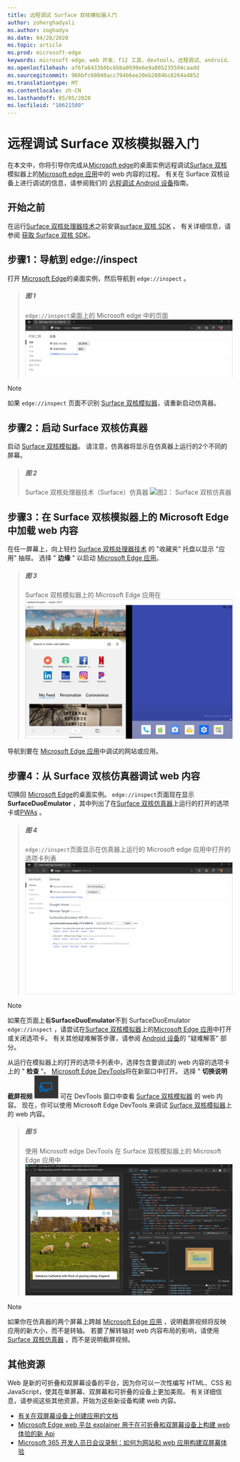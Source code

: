 ```yaml
---
title: 远程调试 Surface 双核模拟器入门
author: zoherghadyali
ms.author: zoghadya
ms.date: 04/28/2020
ms.topic: article
ms.prod: microsoft-edge
keywords: microsoft edge、web 开发、f12 工具、devtools、远程调试、android、surface 双核
ms.openlocfilehash: af6fa6433b0bc6bba0599e6e9a805235504caadd
ms.sourcegitcommit: 966bfc60040acc794b6ee20eb2084bc8264a4852
ms.translationtype: MT
ms.contentlocale: zh-CN
ms.lasthandoff: 05/05/2020
ms.locfileid: "10621500"
---
```

# 远程调试 Surface 双核模拟器入门

在本文中，你将引导你完成从[Microsoft edge][DesktopEdge]的桌面实例远程调试[Surface 双核][SurfaceDuo]模拟器上的[Microsoft edge 应用][AndroidEdge]中的 web 内容的过程。 有关在 Surface 双核设备上进行调试的信息，请参阅我们的 [远程调试 Android 设备][RemoteDebuggingAndroid]指南。

## 开始之前

在运行[Surface 双核处理器技术][DuoEmulator]之前安装[surface 双核 SDK][DuoSdk] 。 有关详细信息，请参阅 [获取 Surface 双核 SDK][DuoSdkdocs]。

## 步骤1：导航到 edge://inspect

打开 [Microsoft Edge][DesktopEdge]的桌面实例，然后导航到 `edge://inspect` 。

> ##### 图 1  
> `edge://inspect`桌面上的 Microsoft edge 中的页面 ![ 桌面上的 microsoft edge 中的 edge://inspect 页面][ImageEdgeInspect]

> [!NOTE]
> 如果 `edge://inspect` 页面不识别 [Surface 双核模拟器][DuoEmulator]，请重新启动仿真器。

## 步骤2：启动 Surface 双核仿真器

启动 [Surface 双核模拟器][DuoEmulator]。 请注意，仿真器将显示在仿真器上运行的2个不同的屏幕。

> ##### 图 2
> Surface 双核处理器技术（Surface）仿真器 ![][ImageDuoEmulator]  

## 步骤3：在 Surface 双核模拟器上的 Microsoft Edge 中加载 web 内容

在任一屏幕上，向上轻扫 [Surface 双核处理器技术][DuoEmulator] 的 "收藏夹" 托盘以显示 "应用" 抽屉。 选择 " **边缘** " 以启动 [Microsoft Edge 应用][AndroidEdge]。

> ##### 图 3
> Surface 双核模拟器上的 Microsoft Edge 应用在 ![ Surface 双核处理器技术上的 Microsoft edge 应用][ImageDuoEmulatorEdge]  

导航到要在 [Microsoft Edge 应用][AndroidEdge]中调试的网站或应用。

## 步骤4：从 Surface 双核仿真器调试 web 内容 

切换回 [Microsoft Edge][DesktopEdge]的桌面实例。 `edge://inspect`页面现在显示**SurfaceDuoEmulator** ，其中列出了在[Surface 双核仿真器][DuoEmulator]上运行的打开的选项卡或[PWAs][PwaDocs] 。

> ##### 图 4
> `edge://inspect`页面显示在仿真器上运行的 Microsoft edge 应用中打开的选项卡列表 ![ edge://inspect 页面显示在仿真器上运行的 microsoft edge 应用中打开的选项卡的列表][ImageEdgeInspectTargets]  

> [!NOTE]
> 如果在页面上看**SurfaceDuoEmulator**不到 SurfaceDuoEmulator `edge://inspect` ，请尝试在[Surface 双核模拟器][DuoEmulator]上的[Microsoft Edge 应用][AndroidEdge]中打开或关闭选项卡。 有关其他疑难解答步骤，请参阅 [Android 设备][TroubleshootingAndroid]的 "疑难解答" 部分。

从运行在模拟器上的打开的选项卡列表中，选择包含要调试的 web 内容的选项卡上的 " **检查** "。 [Microsoft Edge DevTools][DevToolsDocs]将在新窗口中打开。 选择 " **切换说明截屏视频** ![ 切换" 说明截屏视频 ][ImageToggleScreencastIcon] 可在 DevTools 窗口中查看 [Surface 双核模拟器][DuoEmulator] 的 web 内容。 现在，你可以使用 Microsoft Edge DevTools 来调试 [Surface 双核模拟器][DuoEmulator]上的 web 内容。

> ##### 图 5
> 使用 Microsoft edge DevTools 在 Surface 双核模拟器上的 Microsoft Edge 应用中 ![ 使用 Microsoft Edge DevTools 调试必应在 Surface 双核模拟器上的 Microsoft edge 应用中调试必应][ImageDevTools]  

> [!NOTE]
> 如果你在仿真器的两个屏幕上跨越 [Microsoft Edge 应用][AndroidEdge] ，说明截屏视频将反映应用的新大小，而不是转轴。 若要了解转轴对 web 内容布局的影响，请使用 [Surface 双核仿真器][DuoEmulator] ，而不是说明截屏视频。

## 其他资源

Web 是新的可折叠和双屏幕设备的平台，因为你可以一次性编写 HTML、CSS 和 JavaScript，使其在单屏幕、双屏幕和可折叠的设备上更加美观。 有关详细信息，请参阅这些其他资源，开始为这些新设备构建 web 内容。

- [有关在双屏幕设备上创建应用的文档][DualScreenDocs]
- [Microsoft Edge web 平台 explainer 用于在可折叠和双屏幕设备上构建 web 体验的新 Api][WebPlatformExplainer]
- [Microsoft 365 开发人员日会议录制：如何为网站和 web 应用构建双屏幕体验][DeveloperDay]

<!-- image links -->  
[ImageEdgeInspect]: /microsoft-edge/devtools-guide-chromium/media/remote-debugging-surface-duo-inspect-page.msft.png "图1：桌面上的 Microsoft Edge 中的 edge://inspect 页面"
[ImageDuoEmulator]: /microsoft-edge/devtools-guide-chromium/media/remote-debugging-surface-duo-emulator.msft.png "图2： Surface 双核仿真器"
[ImageDuoEmulatorEdge]: /microsoft-edge/devtools-guide-chromium/media/remote-debugging-surface-duo-emulator-edge.msft.png "图3： Surface 双核模拟器上的 Microsoft Edge 应用"
[ImageEdgeInspectTargets]: /microsoft-edge/devtools-guide-chromium/media/remote-debugging-surface-duo-inspect-page-with-targets.msft.png "图4： edge://inspect 页面显示在仿真器上运行的 Microsoft Edge 应用中打开的选项卡的列表"
[ImageToggleScreencastIcon]: images/toggle-screencast-icon.msft.png
[ImageDevTools]: /microsoft-edge/devtools-guide-chromium/media/remote-debugging-surface-duo-devtools.msft.png "图5：使用 Microsoft Edge DevTools 在 Surface 双核模拟器上的 Microsoft Edge 应用中调试 Bing"

<!-- links -->  
[RemoteDebuggingAndroid]: /microsoft-edge/devtools-guide-chromium/remote-debugging/index "远程调试 Android 设备入门"
[PwaDocs]: /microsoft-edge/progressive-web-apps-chromium/index "Windows 上的渐进式 Web 应用"
[DevToolsDocs]: /microsoft-edge/devtools-guide-chromium "Microsoft Edge (Chromium) 开发人员工具"
[TroubleshootingAndroid]: /microsoft-edge/devtools-guide-chromium/remote-debugging/index#troubleshooting-devtools-is-not-detecting-the-android-device "疑难解答： DevTools 未检测到 Android 设备"

[AndroidEdge]: https://play.google.com/store/apps/details?id=com.microsoft.emmx "Microsoft Edge Android 应用"
[SurfaceDuo]: https://www.microsoft.com/surface/devices/surface-duo "介绍 Surface 双核"
[DesktopEdge]: https://www.microsoft.com/edge/ "新的 Microsoft Edge 简介"
[DuoEmulator]: https://docs.microsoft.com/dual-screen/android/use-emulator "使用 Surface 双核仿真器"
[DuoSdk]: https://www.microsoft.com/download/details.aspx?id=100847 "Surface 双核处理器技术 SDK 预览版本"
[DuoSdkDocs]: https://docs.microsoft.com/dual-screen/android/get-duo-sdk "获取 Surface 双核 SDK"
[DualScreenDocs]: https://docs.microsoft.com/dual-screen/ "为双屏幕设备创建应用"
[WebPlatformExplainer]: https://github.com/MicrosoftEdge/MSEdgeExplainers/blob/master/Foldables/explainer.md "针对折叠设备上的启发式体验的 Web 平台基元"
[DeveloperDay]: https://youtu.be/DXrZWsqXPVc "如何为网站和 web 应用构建双屏幕体验"
